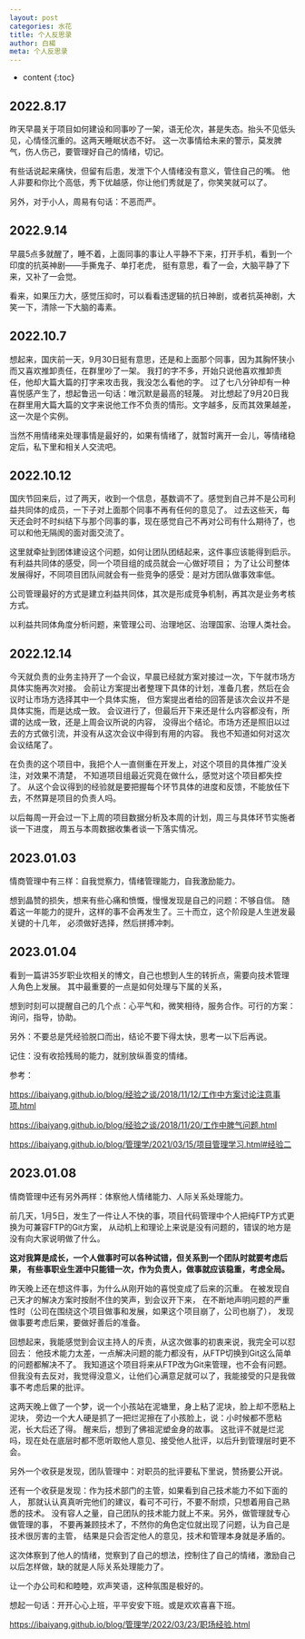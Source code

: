 ```yaml
---
layout: post
categories: 水花
title: 个人反思录
author: 白楊
meta: 个人反思录
---
```

* content
{:toc}
  
## 2022.8.17

昨天早晨关于项目如何建设和同事吵了一架，语无伦次，甚是失态。抬头不见低头见，心情怪沉重的。这两天睡眠状态不好。
这一次事情给未来的警示，莫发脾气，伤人伤己，要管理好自己的情绪，切记。

有些话说起来痛快，但留有后患，发泄下个人情绪没有意义，管住自己的嘴。
他人非要和你比个高低，秀下优越感，你让他们秀就是了，你笑笑就可以了。

另外，对于小人，周易有句话：不恶而严。

## 2022.9.14

早晨5点多就醒了，睡不着，上面同事的事让人平静不下来，打开手机，看到一个印度的抗英神剧——手撕鬼子、单打老虎，
挺有意思，看了一会，大脑平静了下来，又补了一会觉。

看来，如果压力大，感觉压抑时，可以看看违逻辑的抗日神剧，或者抗英神剧，大笑一下，清除一下大脑的毒素。

## 2022.10.7

想起来，国庆前一天，9月30日挺有意思，还是和上面那个同事，因为其胸怀狭小而又喜欢推卸责任，在群里吵了一架。
我打的字不多，开始只说他喜欢推卸责任，他却大篇大篇的打字来攻击我，我没怎么看他的字。
过了七八分钟却有一种喜悦感产生了，想起鲁迅一句话：唯沉默是最高的轻蔑。
对比想起了9月20日我在群里用大篇大篇的文字来说他工作不负责的情形。文字越多，反而其效果越差，这一次是个实例。

当然不用情绪来处理事情是最好的，如果有情绪了，就暂时离开一会儿，等情绪稳定后，私下里和相关人交流吧。

## 2022.10.12

国庆节回来后，过了两天，收到一个信息，基数调不了。感觉到自己并不是公司利益共同体的成员，一下子对上面那个同事不再有任何的意见了。
过去这些天，每天还会时不时纠结下与那个同事的事，现在感觉自己不再对公司有什么期待了，也可以和他无隔阂的面对面交流了。

这里就牵扯到团体建设这个问题，如何让团队团结起来，这件事应该能得到启示。
有利益共同体的感受，同一个项目组的成员就会一心做好项目；
为了让公司整体发展得好，不同项目团队间就会有一些竞争的感受：是对方团队做事效率低。

公司管理最好的方式是建立利益共同体，其次是形成竞争机制，再其次是业务考核方式。

以利益共同体角度分析问题，来管理公司、治理地区、治理国家、治理人类社会。

## 2022.12.14

今天就负责的业务主持开了一个会议，早晨已经就方案对接过一次，下午就市场方具体实施再次对接。
会前让方案提出者整理下具体的计划，准备几套，然后在会议时让市场方选择其中一个具体实施，
但方案提出者给的回答是该次会议并不是具体实施，而是达成一致。
会议进行了，但最后开下来还是什么内容都没有，所谓的达成一致，还是上周会议所说的内容，
没得出个结论。市场方还是照旧以过去的方式做引流，并没有从这次会议中得到有用的内容。
我也不知道如何对这次会议结尾了。

在负责的这个项目中，我把个人一直侧重在开发上，对这个项目的具体推广没关注，对效果不清楚，
不知道项目组最近究竟在做什么，感觉对这个项目都失控了。
从这个会议得到的经验就是要把握每个环节具体的进度和反馈，不能放任下去，不然算是项目的负责人吗。

以后每周一开会过一下上周的项目数据分析及本周的计划，周三与具体环节实施者谈一下进度，
周五与本周数据收集者谈一下落实情况。

## 2023.01.03

情商管理中有三样：自我觉察力，情绪管理能力，自我激励能力。

想到晶赞的损失，想来有些心痛和愤慨，慢慢发现是自己的问题：不够自信。
随着这一年能力的提升，这样的事不会再发生了。三十而立，这个阶段是人生迸发最关键的十几年，
必须做好选择，然后拼搏冲刺。

## 2023.01.04

看到一篇讲35岁职业坎相关的博文，自己也想到人生的转折点，需要向技术管理人角色上发展。
其中最重要的一点是如何处理与下属的关系，

想到时刻可以提醒自己的几个点：心平气和，微笑相待，服务合作。可行的方案：询问，指导，协助。

另外：不要总是凭经验脱口而出，结论不要下得太快，思考一以下后再说。

记住：没有收拾残局的能力，就别放纵善变的情绪。

参考：

<https://ibaiyang.github.io/blog/经验之谈/2018/11/12/工作中方案讨论注意事项.html>

<https://ibaiyang.github.io/blog/经验之谈/2018/11/20/工作中脾气问题.html>

<https://ibaiyang.github.io/blog/管理学/2021/03/15/项目管理学习.html#经验二>

## 2023.01.08

情商管理中还有另外两样：体察他人情绪能力、人际关系处理能力。

前几天，1月5日，发生了一件让人不快的事，项目代码管理中个人把纯FTP方式更换为可兼容FTP的Git方案，
从动机上和理论上来说是没有问题的，错误的地方是没有向大家说明做了什么。

**这对我算是成长，一个人做事时可以各种试错，但关系到一个团队时就要考虑后果，
有些事职业生涯中只能错一次，作为负责人，做事就应该稳重，考虑全局。**

昨天晚上还在想这件事，为什么从刚开始的喜悦变成了后来的沉重。
在被发现自己天才的解决方案时按耐不住的笑声，到会议开下来，
在不断地声明问题的严重性时（公司在围绕这个项目做事和发展，如果这个项目崩了，公司也崩了），
发现做事要考虑后果，要做好善后的准备。

回想起来，我能感觉到会议主持人的斥责，从这次做事的初衷来说，我完全可以怼回去：
他技术能力太差，一点解决问题的能力都没有，从FTP切换到Git这么简单的问题都解决不了。
我知道这个项目将来从FTP改为Git来管理，也不会有问题。
但我没有去反对，我觉得没意义，让他们心满意足就可以了，我能接受的只是我做事不考虑后果的批评。

这两天晚上做了一个梦，说一个小孩站在泥塘里，身上粘了泥块，脸上却不愿粘上泥块，
旁边一个大人硬是抓了一把烂泥擦在了小孩脸上，说：小时候都不愿粘泥，长大后还了得。
醒来后，想到了佛祖泥塑金身的故事。
这批评不就是烂泥吗，现在处在底层时都不愿听取他人意见、接受他人批评，以后升到管理层时更不会。

另外一个收获是发现，团队管理中：对职员的批评要私下里说，赞扬要公开说。

还有一个收获是发现：作为技术部门的主管，如果看到自己技术能力不如下面的人，
那就认认真真听完他们的建议，看可不可行，不要不耐烦，只想着用自己熟悉的技术。
没有容人之量，自己团队的技术能力就上不来。另外，做管理就专心做管理的事，
不要再兼顾技术了，不然你的角色定位就出现了问题，认为自己是技术很厉害的主管，
结果是只会否定他人的意见，技术和管理本身就是矛盾的。

这次体察到了他人的情绪，觉察到了自己的想法，控制住了自己的情绪，激励自己以后怎样做，缺的就是人际关系处理能力了。

让一个办公司和和睦睦，欢声笑语，这种氛围是极好的。

想起一句话：开开心心上班，平平安安下班。或是欢欢喜喜下班。

<https://ibaiyang.github.io/blog/管理学/2022/03/23/职场经验.html>



